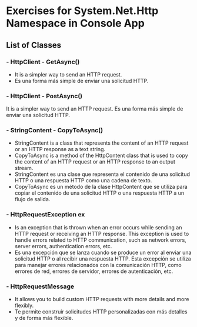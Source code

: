 # Exercises for System.Net.Http Namespace in Console App

## List of Classes

### - HttpClient - GetAsync()
- It is a simpler way to send an HTTP request.
- Es una forma más simple de enviar una solicitud HTTP.

### - HttpClient - PostAsync()
It is a simpler way to send an HTTP request.
Es una forma más simple de enviar una solicitud HTTP.

### - StringContent - CopyToAsync()
- StringContent is a class that represents the content of an HTTP request or an HTTP response as a text string.
- CopyToAsync is a method of the HttpContent class that is used to copy the content of an HTTP request or an HTTP response to an output stream.
- StringContent es una clase que representa el contenido de una solicitud HTTP o una respuesta HTTP como una cadena de texto.
- CopyToAsync es un método de la clase HttpContent que se utiliza para copiar el contenido de una solicitud HTTP o una respuesta HTTP a un flujo de salida. 

### - HttpRequestException ex
- Is an exception that is thrown when an error occurs while sending an HTTP request or receiving an HTTP response. This exception is used to handle errors related to HTTP communication, such as network errors, server errors, authentication errors, etc.
- Es una excepción que se lanza cuando se produce un error al enviar una solicitud HTTP o al recibir una respuesta HTTP. Esta excepción se utiliza para manejar errores relacionados con la comunicación HTTP, como errores de red, errores de servidor, errores de autenticación, etc.

### - HttpRequestMessage
- It allows you to build custom HTTP requests with more details and more flexibly.
- Te permite construir solicitudes HTTP personalizadas con más detalles y de forma más flexible.

